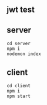 ## jwt test

## server

```
cd server
npm i
nodemon index
```

## client

```
cd client
npm i
npm start
```